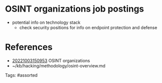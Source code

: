 # OSINT organizations job postings
- potential info on technology stack
  - check security positions for info on endpoint protection and defense

# References
- [20221003150953](/zet/20221003150953/) OSINT organizations
- ~/kb/hacking/methodology/osint-overview.md

Tags:
    #assorted


